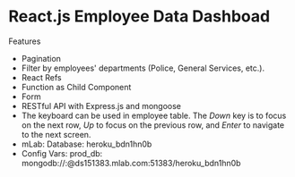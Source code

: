 # React.js Employee Data Dashboad

Features
- Pagination
- Filter by employees' departments (Police, General Services, etc.).
- React Refs
- Function as Child Component
- Form
- RESTful API with Express.js and mongoose
- The keyboard can be used in employee table. The *Down* key is to focus on the next row, *Up* to focus on the previous row, and *Enter* to navigate to the next screen.
 - mLab: Database: heroku_bdn1hn0b
 - Config Vars: prod_db: mongodb://<user>:<password>@ds151383.mlab.com:51383/heroku_bdn1hn0b
